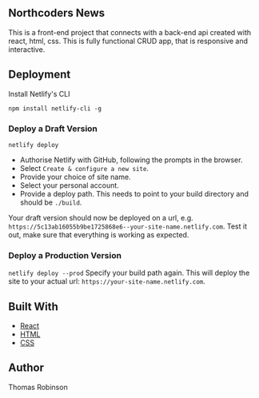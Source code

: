 ## Northcoders News

This is a front-end project that connects with a back-end api created with react, html, css. This is fully functional CRUD app, that is responsive and interactive.

## Deployment

Install Netlify's CLI

```
npm install netlify-cli -g
```
### Deploy a Draft Version

`netlify deploy`

- Authorise Netlify with GitHub, following the prompts in the browser.
- Select `Create & configure a new site`.
- Provide your choice of site name.
- Select your personal account.
- Provide a deploy path. This needs to point to your build directory and should be `./build`.

Your draft version should now be deployed on a url, e.g. `https://5c13ab16055b9be1725868e6--your-site-name.netlify.com`.
Test it out, make sure that everything is working as expected.

### Deploy a Production Version

`netlify deploy --prod`
Specify your build path again.
This will deploy the site to your actual url: `https://your-site-name.netlify.com`.


## Built With

* [React](https://reactjs.org/)
* [HTML](https://developer.mozilla.org/en-US/docs/Web/HTML)
* [CSS](https://developer.mozilla.org/en-US/docs/Web/CSS)

## Author

Thomas Robinson
